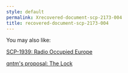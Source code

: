 ```yaml
---
style: default
permalink: Xrecovered-document-scp-2173-004
title: recovered-document-scp-2173-004
---
```

You may also like:

[SCP-1939: Radio Occupied Europe](http://scp-wiki.net/scp-1939)

[qntm's proposal: The Lock](http://scp-wiki.net/qntm-s-proposal)
